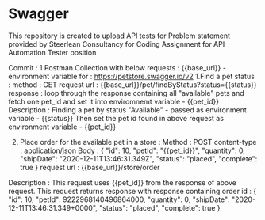 # Swagger
This repository is created to upload API tests for Problem statement provided by Steerlean Consultancy for Coding Assignment for API Automation Tester position

Commit : 1
Postman Collection with below requests :
{{base_url}} - environment variable for : https://petstore.swagger.io/v2
1.Find a pet status : 
method :  GET
request url :  {{base_url}}/pet/findByStatus?status={{status}}
response : loop through the response containing all "available" pets and fetch one pet_id and set it into enviromnemt variable - {{pet_id}}
Description : Finding a pet by status "Available" - passed as environment variable - {{status}}
                     Then set the pet id found in above request as environment variable - {{pet_id}}

2. Place order for the available pet in a store :
Method : POST
content-type : application/json
Body : 
{
  "id": 10,
  "petId": "{{pet_id}}",
  "quantity": 0,
  "shipDate": "2020-12-11T13:46:31.349Z",
  "status": "placed",
  "complete": true
}
request url : {{base_url}}/store/order

Description : This request uses {{pet_id}} from the response of above request.
This request returns response with response containing order id :
{
    "id": 10,
    "petId": 9222968140496864000,
    "quantity": 0,
    "shipDate": "2020-12-11T13:46:31.349+0000",
    "status": "placed",
    "complete": true
}


